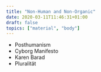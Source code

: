 ```yaml
---
title: "Non-Human and Non-Organic"
date: 2020-03-11T11:46:31+01:00
draft: false
topics: ["material", "body"]
---
```


- Posthumanism
- Cyborg Manifesto
- Karen Barad
- Pluralität